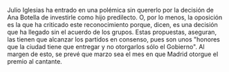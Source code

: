
Julio Iglesias ha entrado en
una polémica sin quererlo por
la decisión de Ana Botella de
investirle como hijo predilecto.
O, por lo menos, la oposición
es la que ha criticado este 
reconocimiento porque, dicen,
es una decisión que ha llegado
sin el acuerdo de los grupos.
Estas propuestas, aseguran,
las tienen que alcanzar los
partidos en consenso, pues son
unos "honores que la ciudad
tiene que entregar y no
otorgarlos sólo el Gobierno".
Al margen de esto, se prevé que
marzo sea el mes en que Madrid
otorgue el premio al cantante.
